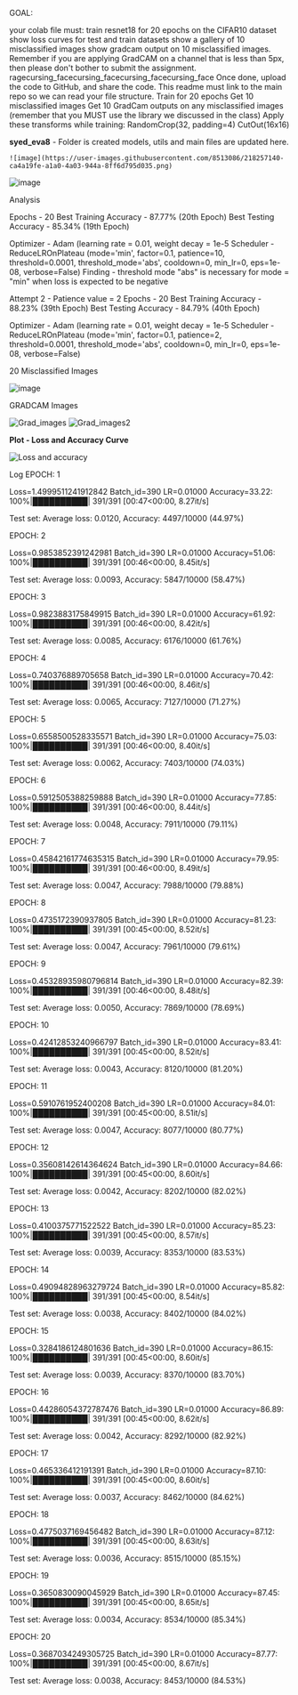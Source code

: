 GOAL:

your colab file must: train resnet18 for 20 epochs on the CIFAR10 dataset show loss curves for test and train datasets show a gallery of 10 misclassified images show gradcam output on 10 misclassified images. Remember if you are applying GradCAM on a channel that is less than 5px, then please don't bother to submit the assignment. ragecursing_facecursing_facecursing_facecursing_face Once done, upload the code to GitHub, and share the code. This readme must link to the main repo so we can read your file structure. Train for 20 epochs Get 10 misclassified images Get 10 GradCam outputs on any misclassified images (remember that you MUST use the library we discussed in the class) Apply these transforms while training: RandomCrop(32, padding=4) CutOut(16x16)

**syed_eva8** - Folder is created
    models, utils and main files are updated here.
      
    
    ![image](https://user-images.githubusercontent.com/8513086/218257140-ca4a19fe-a1a0-4a03-944a-8ff6d795d035.png)


![image](https://user-images.githubusercontent.com/8513086/218257140-ca4a19fe-a1a0-4a03-944a-8ff6d795d035.png)

Analysis

Epochs - 20
Best Training Accuracy - 87.77% (20th Epoch)
Best Testing Accuracy - 85.34% (19th Epoch)

Optimizer - Adam (learning rate = 0.01, weight decay = 1e-5
Scheduler - ReduceLROnPlateau (mode='min', factor=0.1, patience=10, threshold=0.0001, threshold_mode='abs', cooldown=0, min_lr=0, eps=1e-08, verbose=False)
Finding - threshold mode "abs" is necessary for mode = "min" when loss is expected to be negative

Attempt 2 - Patience value = 2
Epochs - 20
Best Training Accuracy - 88.23% (39th Epoch)
Best Testing Accuracy - 84.79% (40th Epoch)

Optimizer - Adam (learning rate = 0.01, weight decay = 1e-5
Scheduler - ReduceLROnPlateau (mode='min', factor=0.1, patience=2, threshold=0.0001, threshold_mode='abs', cooldown=0, min_lr=0, eps=1e-08, verbose=False)

20 Misclassified Images

![image](https://user-images.githubusercontent.com/8513086/218257153-7ecf40f8-0e39-481f-b7c0-a6755fbeedc7.png)

GRADCAM Images

![Grad_images](https://user-images.githubusercontent.com/8513086/218419991-1e1943e2-8478-422e-977b-82212cf74842.png)
![Grad_images2](https://user-images.githubusercontent.com/8513086/218420099-3693c71a-0c8c-45d9-a8a6-722809aba262.png)


**Plot - Loss and Accuracy Curve**

![Loss and accuracy](https://user-images.githubusercontent.com/8513086/218420260-e66834e7-98eb-4ad9-9bae-521f8c461028.png)



Log
EPOCH: 1

Loss=1.4999511241912842 Batch_id=390 LR=0.01000 Accuracy=33.22: 100%|██████████| 391/391 [00:47<00:00,  8.27it/s]

Test set: Average loss: 0.0120, Accuracy: 4497/10000 (44.97%)

EPOCH: 2

Loss=0.9853852391242981 Batch_id=390 LR=0.01000 Accuracy=51.06: 100%|██████████| 391/391 [00:46<00:00,  8.45it/s]

Test set: Average loss: 0.0093, Accuracy: 5847/10000 (58.47%)

EPOCH: 3

Loss=0.9823883175849915 Batch_id=390 LR=0.01000 Accuracy=61.92: 100%|██████████| 391/391 [00:46<00:00,  8.42it/s]

Test set: Average loss: 0.0085, Accuracy: 6176/10000 (61.76%)

EPOCH: 4

Loss=0.740376889705658 Batch_id=390 LR=0.01000 Accuracy=70.42: 100%|██████████| 391/391 [00:46<00:00,  8.46it/s]

Test set: Average loss: 0.0065, Accuracy: 7127/10000 (71.27%)

EPOCH: 5

Loss=0.6558500528335571 Batch_id=390 LR=0.01000 Accuracy=75.03: 100%|██████████| 391/391 [00:46<00:00,  8.40it/s]

Test set: Average loss: 0.0062, Accuracy: 7403/10000 (74.03%)

EPOCH: 6

Loss=0.5912505388259888 Batch_id=390 LR=0.01000 Accuracy=77.85: 100%|██████████| 391/391 [00:46<00:00,  8.44it/s]

Test set: Average loss: 0.0048, Accuracy: 7911/10000 (79.11%)

EPOCH: 7

Loss=0.45842161774635315 Batch_id=390 LR=0.01000 Accuracy=79.95: 100%|██████████| 391/391 [00:46<00:00,  8.49it/s]

Test set: Average loss: 0.0047, Accuracy: 7988/10000 (79.88%)

EPOCH: 8

Loss=0.4735172390937805 Batch_id=390 LR=0.01000 Accuracy=81.23: 100%|██████████| 391/391 [00:45<00:00,  8.52it/s]

Test set: Average loss: 0.0047, Accuracy: 7961/10000 (79.61%)

EPOCH: 9

Loss=0.45328935980796814 Batch_id=390 LR=0.01000 Accuracy=82.39: 100%|██████████| 391/391 [00:46<00:00,  8.48it/s]

Test set: Average loss: 0.0050, Accuracy: 7869/10000 (78.69%)

EPOCH: 10

Loss=0.42412853240966797 Batch_id=390 LR=0.01000 Accuracy=83.41: 100%|██████████| 391/391 [00:45<00:00,  8.52it/s]

Test set: Average loss: 0.0043, Accuracy: 8120/10000 (81.20%)

EPOCH: 11

Loss=0.5910761952400208 Batch_id=390 LR=0.01000 Accuracy=84.01: 100%|██████████| 391/391 [00:45<00:00,  8.51it/s]

Test set: Average loss: 0.0047, Accuracy: 8077/10000 (80.77%)

EPOCH: 12

Loss=0.35608142614364624 Batch_id=390 LR=0.01000 Accuracy=84.66: 100%|██████████| 391/391 [00:45<00:00,  8.60it/s]

Test set: Average loss: 0.0042, Accuracy: 8202/10000 (82.02%)

EPOCH: 13

Loss=0.4100375771522522 Batch_id=390 LR=0.01000 Accuracy=85.23: 100%|██████████| 391/391 [00:45<00:00,  8.57it/s]

Test set: Average loss: 0.0039, Accuracy: 8353/10000 (83.53%)

EPOCH: 14

Loss=0.49094828963279724 Batch_id=390 LR=0.01000 Accuracy=85.82: 100%|██████████| 391/391 [00:45<00:00,  8.54it/s]

Test set: Average loss: 0.0038, Accuracy: 8402/10000 (84.02%)

EPOCH: 15

Loss=0.3284186124801636 Batch_id=390 LR=0.01000 Accuracy=86.15: 100%|██████████| 391/391 [00:45<00:00,  8.60it/s]

Test set: Average loss: 0.0039, Accuracy: 8370/10000 (83.70%)

EPOCH: 16

Loss=0.44286054372787476 Batch_id=390 LR=0.01000 Accuracy=86.89: 100%|██████████| 391/391 [00:45<00:00,  8.62it/s]

Test set: Average loss: 0.0042, Accuracy: 8292/10000 (82.92%)

EPOCH: 17

Loss=0.465336412191391 Batch_id=390 LR=0.01000 Accuracy=87.10: 100%|██████████| 391/391 [00:45<00:00,  8.60it/s]

Test set: Average loss: 0.0037, Accuracy: 8462/10000 (84.62%)

EPOCH: 18

Loss=0.4775037169456482 Batch_id=390 LR=0.01000 Accuracy=87.12: 100%|██████████| 391/391 [00:45<00:00,  8.63it/s]

Test set: Average loss: 0.0036, Accuracy: 8515/10000 (85.15%)

EPOCH: 19

Loss=0.3650830090045929 Batch_id=390 LR=0.01000 Accuracy=87.45: 100%|██████████| 391/391 [00:45<00:00,  8.65it/s]

Test set: Average loss: 0.0034, Accuracy: 8534/10000 (85.34%)

EPOCH: 20

Loss=0.3687034249305725 Batch_id=390 LR=0.01000 Accuracy=87.77: 100%|██████████| 391/391 [00:45<00:00,  8.67it/s]

Test set: Average loss: 0.0038, Accuracy: 8453/10000 (84.53%)
